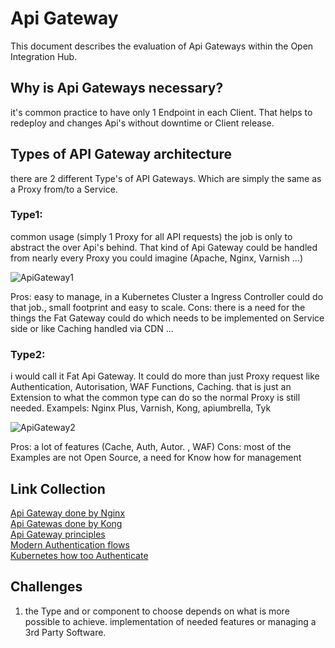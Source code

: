 # Api Gateway

This document describes the evaluation of Api Gateways within the Open Integration Hub.

## Why is Api Gateways necessary?

it's common practice to have only 1 Endpoint in each Client. That helps to redeploy and changes Api's without downtime or Client release. 


## Types of API Gateway architecture

there are 2 different Type's of API Gateways. Which are simply the same as a Proxy  from/to a Service. 

### Type1: ###
common usage (simply 1 Proxy for all API requests) the job is only to abstract the over Api's behind. That kind of Api Gateway could be handled from nearly every Proxy you could imagine (Apache, Nginx, Varnish ...)

![ApiGateway1](https://github.com/openintegrationhub/Microservices/blob/master/SecureAccessControl/assets/ApiGateway1.png)

Pros: easy to manage, in a Kubernetes Cluster a Ingress Controller could do that job.,  small footprint and easy to scale.
Cons: there is a need for the things the Fat Gateway could do which needs to be implemented on Service side or like Caching handled via CDN ...

### Type2: ###

i would call it Fat Api Gateway. It could do more than just Proxy request like Authentication, Autorisation, WAF Functions, Caching. that is just an Extension to what the common type can do so the normal Proxy is still needed.
Exampels: Nginx Plus, Varnish, Kong, apiumbrella, Tyk

![ApiGateway2](https://github.com/openintegrationhub/Microservices/blob/master/SecureAccessControl/assets/ApiGateway2.png)

Pros: a lot of features (Cache, Auth, Autor. , WAF)
Cons: most of the Examples are not Open Source, a need for Know how for management


## Link Collection

[Api Gateway done by Nginx](https://www.nginx.com/blog/building-microservices-using-an-api-gateway/)  
[Api Gatewas done by Kong](https://getkong.org/#comparison)  
[Api Gateway principles](http://microservices.io/patterns/apigateway.html)  
[Modern Authentication flows](https://nordicapis.com/how-to-control-user-identity-within-microservices/)  
[Kubernetes how too Authenticate](https://medium.com/jeroen-rosenberg/from-monolith-to-microservice-architecture-on-kubernetes-part-2-authentication-with-jwt-934ea030923)  




## Challenges

1.  the Type and or component to choose depends on what is more possible to        achieve. implementation of needed features or managing a 3rd Party Software. 